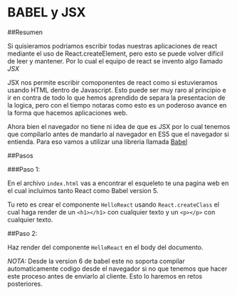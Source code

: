 # BABEL y JSX

##Resumen

Si quisieramos podriamos escribir todas nuestras aplicaciones de react mediante el uso de React.createElement, pero esto se puede volver dificil de leer y mantener. Por lo cual el equipo de react se invento algo llamado *JSX*


JSX nos permite escribir comoponentes de react como si estuvieramos usando HTML dentro de Javascript. Esto puede ser muy raro al principio e ir en contra de todo lo que hemos aprendido de separa la presentacion de la logica, pero con el tiempo notaras como esto es un poderoso avance en la forma que hacemos aplicaciones web.

Ahora bien el navegador no tiene ni idea de que es JSX por lo cual tenemos que compilarlo antes de mandarlo al navegador en ES5 que el navegador si entienda. Para eso vamos a utilizar una libreria llamada [Babel](https://babeljs.io/)

##Pasos

###Paso 1:

En el archivo `index.html` vas a encontrar el esqueleto te una pagina web en el cual incluimos tanto React como Babel version 5.

Tu reto es crear el componente `HelloReact` usando `React.createClass` el cual haga render de un `<h1></h1>` con cualquier texto y un `<p></p>` con cualquier texto.

##Paso 2:

Haz render del componente  `HelloReact` en el body del documento.

*NOTA:* Desde la version 6 de babel este no soporta compilar automaticamente codigo desde el navegador si no que tenemos que hacer este proceso antes de enviarlo al cliente. Esto lo haremos en retos posteriores.







